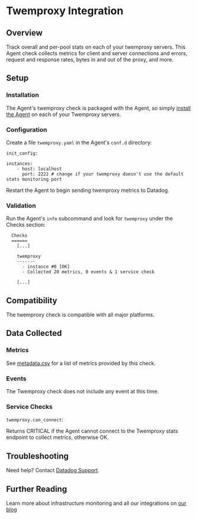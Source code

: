 # Twemproxy Integration

## Overview

Track overall and per-pool stats on each of your twemproxy servers. This Agent check collects metrics for client and server connections and errors, request and response rates, bytes in and out of the proxy, and more.

## Setup
### Installation

The Agent's twemproxy check is packaged with the Agent, so simply [install the Agent](https://app.datadoghq.com/account/settings#agent) on each of your Twemproxy servers.

### Configuration

Create a file `twemproxy.yaml` in the Agent's `conf.d` directory:

```
init_config:

instances:
    - host: localhost
      port: 2222 # change if your twemproxy doesn't use the default stats monitoring port
```

Restart the Agent to begin sending twemproxy metrics to Datadog.

### Validation

Run the Agent's `info` subcommand and look for `twemproxy` under the Checks section:

```
  Checks
  ======
    [...]

    twemproxy
    -------
      - instance #0 [OK]
      - Collected 20 metrics, 0 events & 1 service check

    [...]
```

## Compatibility

The twemproxy check is compatible with all major platforms.

## Data Collected
### Metrics

See [metadata.csv](https://github.com/DataDog/integrations-core/blob/master/twemproxy/metadata.csv) for a list of metrics provided by this check.

### Events
The Twemproxy check does not include any event at this time.

### Service Checks

`twemproxy.can_connect`:

Returns CRITICAL if the Agent cannot connect to the Twemproxy stats endpoint to collect metrics, otherwise OK.

## Troubleshooting
Need help? Contact [Datadog Support](http://docs.datadoghq.com/help/).

## Further Reading
Learn more about infrastructure monitoring and all our integrations on [our blog](https://www.datadoghq.com/blog/)